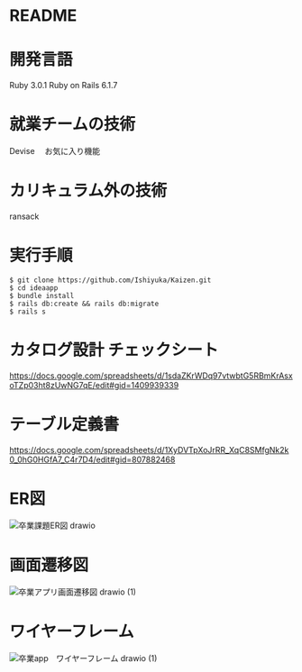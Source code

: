 # README
# 開発言語
Ruby 3.0.1 Ruby on Rails 6.1.7
# 就業チームの技術
Devise　
お気に入り機能

# カリキュラム外の技術
ransack

# 実行手順
```
$ git clone https://github.com/Ishiyuka/Kaizen.git
$ cd ideaapp
$ bundle install
$ rails db:create && rails db:migrate
$ rails s
```


# カタログ設計 チェックシート
https://docs.google.com/spreadsheets/d/1sdaZKrWDq97vtwbtG5RBmKrAsxoTZp03ht8zUwNG7qE/edit#gid=1409939339
# テーブル定義書
https://docs.google.com/spreadsheets/d/1XyDVTpXoJrRR_XqC8SMfgNk2k0_0hG0HGfA7_C4r7D4/edit#gid=807882468

# ER図
![卒業課題ER図 drawio](https://user-images.githubusercontent.com/112809549/218360873-8140bca5-cedd-48d8-b7bf-d23c0289bbc9.png)

# 画面遷移図
![卒業アプリ画面遷移図 drawio (1)](https://user-images.githubusercontent.com/112809549/218361306-02d16426-b979-4d76-8c76-635cdae4d5ef.png)

# ワイヤーフレーム
![卒業app　ワイヤーフレーム drawio (1)](https://user-images.githubusercontent.com/112809549/218059566-c870e613-9c76-4e97-86dc-a4212e7052bd.png)
